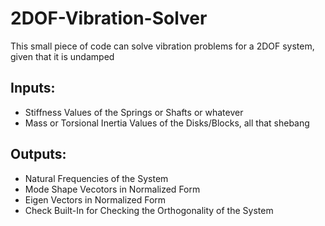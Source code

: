 # 2DOF-Vibration-Solver
This small piece of code can solve vibration problems for a 2DOF system, given that it is undamped

## Inputs:

- Stiffness Values of the Springs or Shafts or whatever
- Mass or Torsional Inertia Values of the Disks/Blocks, all that shebang

## Outputs:

- Natural Frequencies of the System
- Mode Shape Vecotors in Normalized Form
- Eigen Vectors in Normalized Form
- Check Built-In for Checking the Orthogonality of the System


